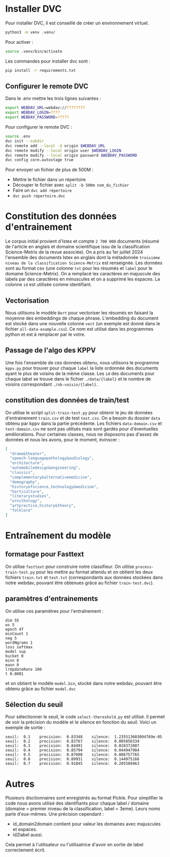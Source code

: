 # Installer DVC

Pour installer DVC, il est conseillé de créer un environnement virtuel.

```bash
python3 -m venv .venv/
```

Pour activer :

```bash
source .venv/bin/activate
```

Les commandes pour installer dvc sont :

```bash
pip install -r requirements.txt
```

## Configurer le remote DVC

Dans le .env mettre les trois lignes suivantes :

```bash
export WEBDAV_URL=webdav://????????
export WEBDAV_LOGIN=????
export WEBDAV_PASSWORD=?????
```

Pour configurer le remote DVC :

```bash
source .env
dvc init --subdir
dvc remote add --local -d origin $WEBDAV_URL
dvc remote modify --local origin user $WEBDAV_LOGIN
dvc remote modify --local origin password $WEBDAV_PASSWORD
dvc config core.autostage true
```

Pour envoyer un fichier de plus de 500M :

- Mettre le fichier dans un répertoire
- Découper le fichier avec `split -b 500m nom_du_fichier`
- Faire un `dvc add répertoire`
- `dvc push répertoire.dvc`

# Constitution des données d'entrainement

Le corpus initial provient d'Istex et compte `2 700 000` documents (résumé de l'article en anglais et domaine scientifique issu de la classification Science-Metrix de la revue associée). On a pris au 1er juillet 2024 l'ensemble des documents Istex en anglais dont la métadonnée `troisième niveau de la classification Science-Metrix` est renseignée. Les données sont au format csv (une colonne `txt` pour les résumés et `label` pour le domaine Science-Metrix). On a remplacé les caractères en majuscule des labels par des caractères en minuscules et on a supprimé les espaces. La colonne `id` est utilisée comme identifiant.

## Vectorisation

Nous utilisons le modèle `Bert` pour vectoriser les résumés en faisant la moyenne des embeddings de chaque phrase. L'embedding du document est stocké dans une nouvelle colonne `vect` (un exemple est donné dans le fichier `all-data-example.csv`). Ce nom est utilisé dans les programmes python et est à remplacer par le votre.

## Passage de l'algo des KPPV

Une fois l'ensemble de ces données obtenu, nous utilisons le programme `kppv.py` pour trouver pour chaque `label` la liste ordonnée des documents ayant le plus de voisins de la même classe. Les `id` des documents pour chaque label se trouve dans le fichier `./data/{label}` et le nombre de voisins correspondant `./nb-voisin/{label}`.

## constitution des données de train/test

On utilise le script `split-train-test.py` pour obtenir le jeu de données d'entrainement `train.csv` et de test `test.csv`. On a besoin du dossier `data` obtenu par kppv dans la partie précédente. Les fichiers `data-domain.csv` et `test-domain.csv` ne sont pas utilisés mais sont gardés pour d'éventuelles améliorations. Pour certaines classes, nous ne disposons pas d'assez de données et nous les avons, pour le moment, évinscer :

```json
[
  "drama&theater",
  "speech-languagepathology&audiology",
  "architecture",
  "automobiledesign&engineering",
  "classics",
  "complementary&alternativemedicine",
  "demography",
  "historyofscience,technology&medicine",
  "horticulture",
  "literarystudies",
  "ornithology",
  "artpractice,history&theory",
  "folklore"
]
```

# Entraînement du modèle

## formatage pour Fasttext

On utilise `fasttext` pour construire notre classifieur. On utilise `process-train-test.py` pour les mettre au format attendu et on obtient les deux fichiers `train.txt` et `test.txt` (correspondants aux données stockées dans notre webdav, pouvant être obtenues grâce au fichier `train-test.dvc`).

## paramètres d'entrainements

On utilise ces paramètres pour l'entraînement :

```text
dim 55
ws 5
epoch 47
minCount 1
neg 5
wordNgrams 1
loss softmax
model sup
bucket 0
minn 0
maxn 0
lrUpdateRate 100
t 0.0001
```

et on obtient le modèle `model.bin`, stocké dans notre webdav, pouvant être obtenu grâce au fichier `model.dvc`

## Sélection du seuil

Pour sélectionner le seuil, le code `select-thereshold.py` est utilisé. Il permet de voir la précision du modèle et le silence en fonction du seuil.
Voici un exemple de sortie :

```text
seuil:  0.1    precision:  0.83348    silence:  1.235513603004769e-05
seuil:  0.2    precision:  0.83767    silence:  0.005856334
seuil:  0.3    precision:  0.84491    silence:  0.018372087
seuil:  0.4    precision:  0.85794    silence:  0.044947984
seuil:  0.5    precision:  0.87608    silence:  0.086757765
seuil:  0.6    precision:  0.89931    silence:  0.144975166
seuil:  0.7    precision:  0.91845    silence:  0.205589463
```

# Autres

Plusieurs disctionnaires sont enregistrés au format Pickle. Pour simplifier le code nous avons utilisé des identifiants pour chaque label / domaine (domaine = premier niveau de la classification, label = 3eme). Leurs noms parle d'eux-mêmes. Une précision cependant :

- id_domain2domain contient pour valeur les domaines avec majuscules et espaces.
- id2label aussi.

Cela permet à l'utilisateur ou l'utilisatrice d'avoir en sortie de label correctement écrit.
